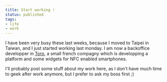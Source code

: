 ```yaml
---
title: Start working !
status: published
tags:
- life
- work
---
```


I have been very busy these last weeks, because I moved to Taipei in Taiwan, and I just started working last monday. I am now a backoffice developper in <a href="http://www.toro-asia.com/">Toro</a>, a small french compagny which is developping a platform and some widgets for NFC enabled smartphones.

I'll probably post some stuff about my work here, as I don't have much time to geek after work anymore, but I prefer to ask my boss first ;)